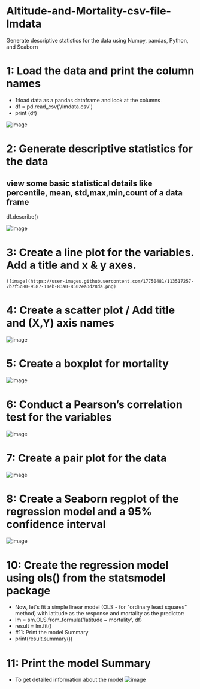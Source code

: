 # Altitude-and-Mortality-csv-file-lmdata
Generate descriptive statistics for the data using Numpy, pandas, Python, and Seaborn
# 1: Load the data and print the column names
* 1:load data as a pandas dataframe and look at the columns
* df = pd.read_csv('/lmdata.csv')
* print (df)

![image](https://user-images.githubusercontent.com/17750481/113516988-05c6c100-9586-11eb-9cb8-866673fe4d7b.png)

# 2: Generate descriptive statistics for the data
## view some basic statistical details like percentile, mean, std,max,min,count of a data frame
df.describe()

![image](https://user-images.githubusercontent.com/17750481/113517180-1297e480-9587-11eb-9025-b418cedd7f10.png)

# 3: Create a line plot for the variables. Add a title and x & y axes.
    ![image](https://user-images.githubusercontent.com/17750481/113517257-7b7f5c80-9587-11eb-83a0-8502ea3d28da.png)

# 4: Create a scatter plot / Add title and (X,Y) axis names
![image](https://user-images.githubusercontent.com/17750481/113517273-94880d80-9587-11eb-974b-19d62ca01a42.png)

# 5: Create a boxplot for mortality
![image](https://user-images.githubusercontent.com/17750481/113517295-b5506300-9587-11eb-973f-6fad033862e5.png)

# 6: Conduct a Pearson’s correlation test for the variables
![image](https://user-images.githubusercontent.com/17750481/113517306-c7ca9c80-9587-11eb-9d87-201eefc9b42d.png)

# 7: Create a pair plot for the data
![image](https://user-images.githubusercontent.com/17750481/113518135-02830380-958d-11eb-8460-b487c7e40f1d.png)

# 8: Create a Seaborn regplot of the regression model and a 95% confidence interval
![image](https://user-images.githubusercontent.com/17750481/113517413-78d13700-9588-11eb-86dd-95f87a4b192a.png)

# 10: Create the regression model using ols() from the statsmodel package
* Now, let's fit a simple linear model (OLS - for "ordinary least squares" method) with  latitude  as the response and mortality as the predictor:
* lm = sm.OLS.from_formula('latitude ~ mortality', df)
 * result = lm.fit()
* #11: Print the model Summary
* print(result.summary())

# 11: Print the model Summary
* To get detailed information about the model
![image](https://user-images.githubusercontent.com/17750481/113517333-f2b4f080-9587-11eb-9974-138e08615c62.png)

